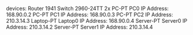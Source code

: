 devices:
Router 1941
Switch 2960-24TT 2x
PC-PT PC0 IP Address: 168.90.0.2
PC-PT PC1 IP Address: 168.90.0.3
PC-PT PC2 IP Address: 210.3.14.3
Laptop-PT Laptop0 IP Address: 168.90.0.4
Server-PT Server0 IP Address: 210.3.14.2
Server-PT Server1 IP Address: 210.3.14.4